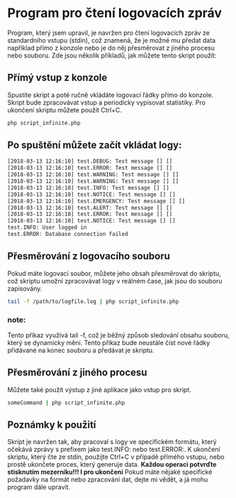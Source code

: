 # Program pro čtení logovacích zpráv

Program, který jsem upravil, je navržen pro čtení logovacích zpráv ze standardního vstupu (stdin), což znamená, že je možné mu předat data například přímo z konzole nebo je do něj přesměrovat z jiného procesu nebo souboru. Zde jsou několik příkladů, jak můžete tento skript použít:

## Přímý vstup z konzole

Spustíte skript a poté ručně vkládáte logovací řádky přímo do konzole. Skript bude zpracovávat vstup a periodicky vypisovat statistiky. Pro ukončení skriptu můžete použít Ctrl+C.

```bash
php script_infinite.php
```

## Po spuštění můžete začít vkládat logy:

```bash
[2018-03-13 12:16:10] test.DEBUG: Test message [] []
[2018-03-13 12:16:10] test.ERROR: Test message [] []
[2018-03-13 12:16:10] test.WARNING: Test message [] []
[2018-03-13 12:16:10] test.WARNING: Test message [] []
[2018-03-13 12:16:10] test.INFO: Test message [] []
[2018-03-13 12:16:10] test.NOTICE: Test message [] []
[2018-03-13 12:16:10] test.EMERGENCY: Test message [] []
[2018-03-13 12:16:10] test.ALERT: Test message [] []
[2018-03-13 12:16:10] test.ERROR: Test message [] []
[2018-03-13 12:16:10] test.NOTICE: Test message [] []
test.INFO: User logged in
test.ERROR: Database connection failed
```

## Přesměrování z logovacího souboru

Pokud máte logovací soubor, můžete jeho obsah přesměrovat do skriptu, což skriptu umožní zpracovávat logy v reálném čase, jak jsou do souboru zapisovány.

```bash
tail -f /path/to/logfile.log | php script_infinite.php
```

### note:

Tento příkaz využívá tail -f, což je běžný způsob sledování obsahu souboru, který se dynamicky mění. Tento příkaz bude neustále číst nové řádky přidávané na konec souboru a předávat je skriptu.

## Přesměrování z jiného procesu

Můžete také použít výstup z jiné aplikace jako vstup pro skript.

```bash
someCommand | php script_infinite.php
```

## Poznámky k použití

Skript je navržen tak, aby pracoval s logy ve specifickém formátu, který očekává zprávy s prefixem jako test.INFO: nebo test.ERROR:.
K ukončení skriptu, který čte ze stdin, použijte Ctrl+C v případě přímého vstupu, nebo prostě ukončete proces, který generuje data. **Každou operaci potvrďte stisknutím mezerníku!!! I pro ukončení**
Pokud máte nějaké specifické požadavky na formát nebo zpracování dat, dejte mi vědět, a já mohu program dále upravit.
